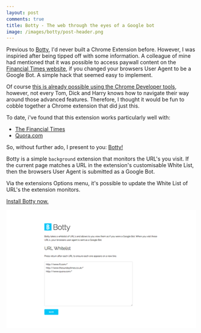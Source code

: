 ```yaml
---
layout: post
comments: true
title: Botty - The web through the eyes of a Google bot
image: /images/botty/post-header.png
---
```


Previous to [Botty](https://chrome.google.com/webstore/detail/botty-through-the-eyes-of/ecjekiaiphcnmloaiadoeendpnlaldfc), I'd never built a Chrome Extension before. However, I was inspiried after being tipped off with some information. A colleague of mine had mentioned that it was possible to access paywall content on the [Financial Times website](http://www.ft.com/home/uk), if you changed your browsers User Agent to be a Google Bot. A simple hack that seemed easy to implement. 

Of course [this is already possible using the Chrome Developer tools](https://developer.chrome.com/devtools/docs/device-mode), however, not every Tom, Dick and Harry knows how to navigate their way around those advanced features. Therefore, I thought it would be fun to cobble together a Chrome extension that did just this.

To date, i've found that this extension works particularly well with:

- [The Financial Times](http://www.ft.com/home/uk)
- [Quora.com](https://www.quora.com/)

So, without further ado, I present to you: [Botty!](https://chrome.google.com/webstore/detail/botty-through-the-eyes-of/ecjekiaiphcnmloaiadoeendpnlaldfc)

Botty is a simple `background` extension that monitors the URL's you visit. If the current page matches a URL in the extension's customisable White List, then the browsers User Agent is submitted as a Google Bot.

Via the extensions Options menu, it's possible to update the White List of URL's the extension monitors.

[Install Botty now.](https://chrome.google.com/webstore/detail/botty-through-the-eyes-of/ecjekiaiphcnmloaiadoeendpnlaldfc)

![Botty - Options Page](/images/botty/options.png "Botty - Options Page")
